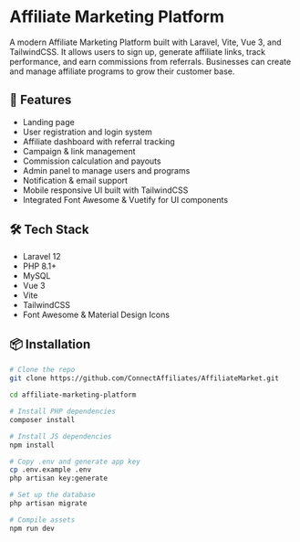 # Affiliate Marketing Platform

A modern Affiliate Marketing Platform built with Laravel, Vite, Vue 3, and TailwindCSS. It allows users to sign up, generate affiliate links, track performance, and earn commissions from referrals. Businesses can create and manage affiliate programs to grow their customer base.

## 🚀 Features

- Landing page
- User registration and login system
- Affiliate dashboard with referral tracking
- Campaign & link management
- Commission calculation and payouts
- Admin panel to manage users and programs
- Notification & email support
- Mobile responsive UI built with TailwindCSS
- Integrated Font Awesome & Vuetify for UI components

## 🛠 Tech Stack

- Laravel 12
- PHP 8.1+
- MySQL
- Vue 3
- Vite
- TailwindCSS
- Font Awesome & Material Design Icons

## 📦 Installation

```bash
# Clone the repo
git clone https://github.com/ConnectAffiliates/AffiliateMarket.git

cd affiliate-marketing-platform

# Install PHP dependencies
composer install

# Install JS dependencies
npm install

# Copy .env and generate app key
cp .env.example .env
php artisan key:generate

# Set up the database
php artisan migrate

# Compile assets
npm run dev

